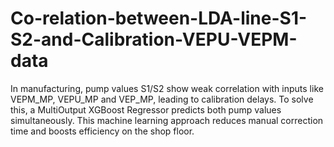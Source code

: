 # Co-relation-between-LDA-line-S1-S2-and-Calibration-VEPU-VEPM-data
In manufacturing, pump values S1/S2 show weak correlation with inputs like VEPM_MP, VEPU_MP and VEP_MP, leading to calibration delays. To solve this, a MultiOutput XGBoost Regressor predicts both pump values simultaneously. This machine learning approach reduces manual correction time and boosts efficiency on the shop floor.
